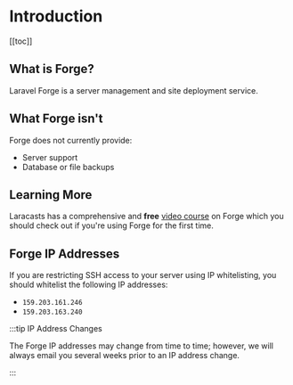 # Introduction

[[toc]]

## What is Forge?

Laravel Forge is a server management and site deployment service.

## What Forge isn't

Forge does not currently provide:

- Server support
- Database or file backups

## Learning More

Laracasts has a comprehensive and **free** [video course](https://laracasts.com/series/learn-laravel-forge) on Forge which you should check out if you're using Forge for the first time.

## Forge IP Addresses

If you are restricting SSH access to your server using IP whitelisting, you should whitelist the following IP addresses:

- `159.203.161.246`
- `159.203.163.240`

:::tip IP Address Changes

The Forge IP addresses may change from time to time; however, we will always email you several weeks prior to an IP address change.

:::
